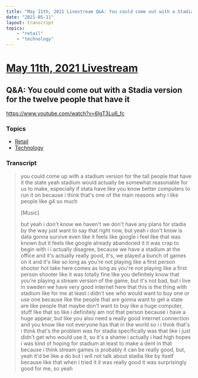 ```yaml
---
title: "May 11th, 2021 Livestream Q&A: You could come out with a Stadia version for the twelve people that have it"
date: "2021-05-11"
layout: transcript
topics:
    - "retail"
    - "technology"
---
```

# [May 11th, 2021 Livestream](../2021-05-11.md)
## Q&A: You could come out with a Stadia version for the twelve people that have it
https://www.youtube.com/watch?v=6lgT3Lu6_fc

### Topics
* [Retail](../topics/retail.md)
* [Technology](../topics/technology.md)

### Transcript

> you could come up with a stadium version for the tall people that have it the state yeah stadium would actually be somewhat reasonable for us to make, especially if stata have like you know better computers to run it on because i think that's one of the main reasons why i like people like g4 so much
>
> [Music]
>
> but yeah i don't know we haven't we don't have any plans for stadia by the way just want to say that right now, but yeah i don't know is data gonna survive even like it feels like google i feel like that was known but it feels like google already abandoned it it was crap to begin with i i actually disagree, because we have a stadium at the office and it's actually really good, it's, we played a bunch of games on it and it's like so long as you're not playing like a first person shooter hot take here comes as long as you're not playing like a first person shooter like it was totally fine like you definitely know that you're playing a stream version of the game, but it's not bad, but i live in sweden we have very good internet here that this is the thing with stadium like for me at least i didn't see who would want to buy one or use one because like the people that are gonna want to get a state are like people that maybe don't want to buy like a huge computer, stuff like that so like i definitely am not that person because i have a huge appear, but like you also need a really good internet connection and you know like not everyone has that in the world so i i think that's i think that's the problem was for stadia specifically was that like i just didn't get who would use it, so it's a shame i actually i had high hopes i was kind of hoping for stadium at least to make a dent in that because i think stream games is probably it can be really good, but, yeah it'd be like a do but i will not talk about stadia like by itself because like that when i tried it it was really good it was surprisingly good for me, so yeah

